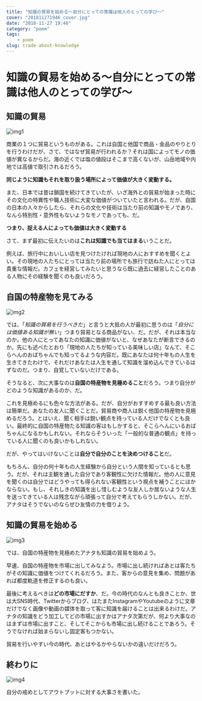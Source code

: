 ```yaml
---
title: "知識の貿易を始める〜自分にとっての常識は他人のとっての学び〜"
cover: "201811271946_cover.jpg"
date: "2018-11-27 19:46"
category: "poem"
tags:
    - poem
slug: trade-about-knowledge
---
```


# 知識の貿易を始める〜自分にとっての常識は他人のとっての学び〜

## 知識の貿易

![img1](./201811271946_1.jpg)

商業の１つに貿易というものがある。これは自国と他国で商品・金品のやりとりを行うわけだが、さて、ではなぜ貿易が行われるか？それは国によってモノの価値が異なるからだ。海の近くでは塩の値段はそこまで高くないが、山岳地域や内地では高値で取引されるだろう。

**同じように知識もそれを取り扱う場所によって価値が大きく変動する。**

また、日本では昔は鎖国を続けてきていたが、いざ海外との貿易が始まった時にその文化の特異性や職人技術に大変な価値がついていたと言われる。だが、自国の日本の人々からしたら、それらの文化や技術は当たり前の知識やモノであり、なんら特別性・意外性もないようなモノであっても、だ。

**つまり、捉える人によっても価値は大きく変動する**

さて、まず最初に伝えたいのは**これは知識でも当てはまる**いうことだ。

例えば、旅行中においしい店を見つけたければ現地の人におすすめを聞くとよい。その現地の人たちにとっては当たり前の場所でも旅行で訪ねた人にとっては貴重な情報だ。カフェを経営してみたいと思うなら既に過去に経営したことのある人物にその経験を聞くのも良いだろう。


## 自国の特産物を見てみる

![img2](./201811271946_2.jpg)

では、「*知識の貿易を行うべきだ*」と言うと大抵の人が最初に思うのは「*自分には価値ある知識が無い*」つまり貿易となる商品がない、だ。だが、それは本当なのか。他の人にとってあなたの知識に価値がないと、なぜあなたが断言できるのか。先にも述べたとおり「現地の人たちが知っている美味しい店」なんて、そこらへんのおばちゃんでも知ってるような内容だ。既にあなたは何十年もの人生を生きてきたわけで、それだけあなたは人生を通して知識を溜め込んできているはずなのだ。つまり、自覚していないだけである。

そうなると、次に大事なのは**自国の特産物を見極めること**だろう。つまり自分がどのような知識があるのか、だ。

これを見極めるにも色々な方法がある。だが、自分がおすすめする最も良い方法は簡単だ。あなたの友人に聞くことだ。貿易商や商人は鋭く他国の特産物を見極めるだろう。とはいえ、聞く相手は鋭い観点を持っている人だけでなくとも良い。最終的に自国の特産物たる知識の客はもしかすると、そこらへんにいるおばちゃんになるかもしれない。それならそういった「一般的な普通の観点」を持っている人に聞くのも良いかもしれない。

だが、やってはいけないことは**自分で自分のことを決めつけること**だ。

もちろん、自分の何十年もの人生経験から自分という人間を知っているとも思う。だが、それは主観を通した自分であり客観性に欠けた情報だ。他の人に意見を聞くのは自分ではどうやっても得られない客観性という視点を補うことにほかならない。もし、それしきの知識を出し惜しむような友人しか居ないような人生を送ってきている人は残念ながら頑張って自分で考えてもらうしかない。だが、アナタはそうでないのならぜひ友情の力を借りよう。

## 知識の貿易を始める

![img3](./201811271946_3.jpg)

では、自国の特産物を見極めたアナタも知識の貿易を始めよう。

早速、自国の特産物を市場に出してみなよう。市場に出し続ければあとは客たちがその知識に価値をつけてくれるだろう。また、客からの意見を集め、問題があれば都度軌道を修正するのも良い。

最後に考えるべきは**どの市場にだすか**、だ。今の時代のなんとも良きことか、世は大SNS時代、Twitterからブログ、はたまたInstagramやYoutubeのように文章だけでなく画像や動画の媒体を取って客に知識を届けることは出来るわけだ。アナタの知識をどう加工してどの市場に出すかはアナタ次第だが、何より大事なのはまずは市場に出すこと、そしてそこからも市場に出し続けることであろう。そうでなければ始まらないし固定客もつかない。

貿易を行いやすい今の時代、あとはやるかやらないかの違いだけだろう。

## 終わりに

![img4](./201811271946_4.jpg)

自分の戒めとしてアウトプットに対する大事さを書いた。
